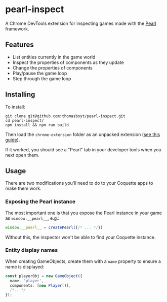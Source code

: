 # pearl-inspect

A Chrome DevTools extension for inspecting games made with the [Pearl](https://github.com/thomasboyt/pearl) framework.

## Features

* List entities currently in the game world
* Inspect the properties of components as they update
* Change the properties of components
* Play/pause the game loop
* Step through the game loop

## Installing

To install:

```
git clone git@github.com:thomasboyt/pearl-inspect.git
cd pearl-inspect/
npm install && npm run build
```

Then load the `chrome-extension` folder as an unpacked extension ([see this guide](https://developer.chrome.com/extensions/getstarted#unpacked)).

If it worked, you should see a "Pearl" tab in your developer tools when you next open them.

## Usage

There are two modifications you'll need to do to your Coquette apps to make them work.

### Exposing the Pearl instance

The most important one is that you expose the Pearl instance in your game as `window.__pearl__`, e.g.:

```typescript
window.__pearl__ = createPearl({/* ... */})
```

Without this, the inspector won't be able to find your Coquette instance.

### Entity display names

When creating GameObjects, create them with a `name` property to ensure a name is displayed:

```typescript
const playerObj = new GameObject({
  name: 'player',
  components: [new Player()],
  /*...*/
});
```